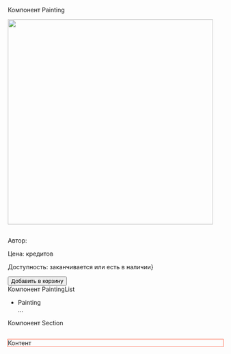 Компонент Painting
<div>
  <img src="" alt="" width="480" />
  <h2></h2>
  <p>Автор: <a href=""></a></p>
  <p>Цена: кредитов</p>
  <p>Доступность: заканчивается или есть в наличии}</p>
  <button type="button">Добавить в корзину</button>
</div>
Компонент PaintingList
<ul>
  <li>Painting</li>
  ...
</ul>
Компонент Section
<div style="outline: 1px solid tomato;">
  <h2></h2>
  Контент
</div>